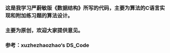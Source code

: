 ### 这是我学习严蔚敏版《数据结构》所写的代码，主要为算法的C语言实现和附加练习题的算法设计。
### 主要为原创，欢迎大家提供意见。
### 参考：xuzhezhaozhao‘s DS_Code
